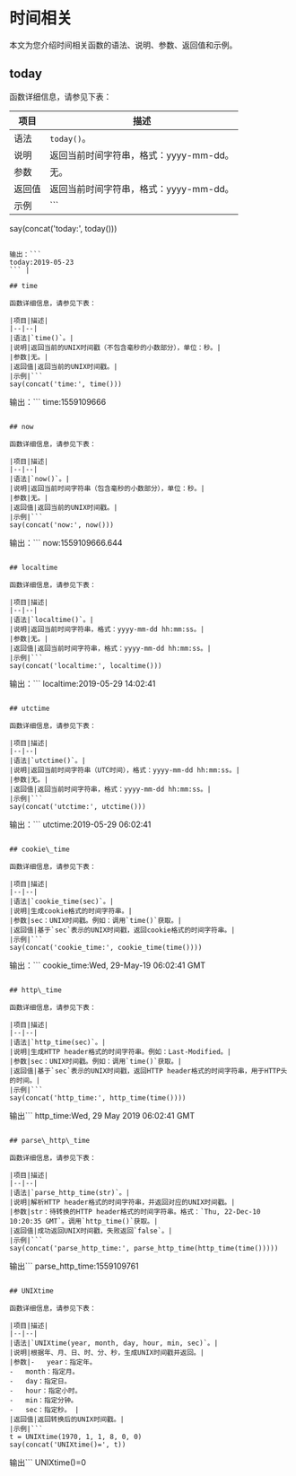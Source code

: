 # 时间相关

本文为您介绍时间相关函数的语法、说明、参数、返回值和示例。

## today

函数详细信息，请参见下表：

|项目|描述|
|--|--|
|语法|`today()`。|
|说明|返回当前时间字符串，格式：yyyy-mm-dd。|
|参数|无。|
|返回值|返回当前时间字符串，格式：yyyy-mm-dd。|
|示例|```
say(concat('today:', today()))
```

输出：```
today:2019-05-23
``` |

## time

函数详细信息，请参见下表：

|项目|描述|
|--|--|
|语法|`time()`。|
|说明|返回当前的UNIX时间戳（不包含毫秒的小数部分），单位：秒。|
|参数|无。|
|返回值|返回当前的UNIX时间戳。|
|示例|```
say(concat('time:', time()))
```

输出：```
time:1559109666
``` |

## now

函数详细信息，请参见下表：

|项目|描述|
|--|--|
|语法|`now()`。|
|说明|返回当前时间字符串（包含毫秒的小数部分），单位：秒。|
|参数|无。|
|返回值|返回当前的UNIX时间戳。|
|示例|```
say(concat('now:', now()))
```

输出：```
now:1559109666.644
``` |

## localtime

函数详细信息，请参见下表：

|项目|描述|
|--|--|
|语法|`localtime()`。|
|说明|返回当前时间字符串，格式：yyyy-mm-dd hh:mm:ss。|
|参数|无。|
|返回值|返回当前时间字符串，格式：yyyy-mm-dd hh:mm:ss。|
|示例|```
say(concat('localtime:', localtime()))
```

输出：```
localtime:2019-05-29 14:02:41
``` |

## utctime

函数详细信息，请参见下表：

|项目|描述|
|--|--|
|语法|`utctime()`。|
|说明|返回当前时间字符串（UTC时间），格式：yyyy-mm-dd hh:mm:ss。|
|参数|无。|
|返回值|返回当前时间字符串，格式：yyyy-mm-dd hh:mm:ss。|
|示例|```
say(concat('utctime:', utctime()))
```

输出：```
utctime:2019-05-29 06:02:41
``` |

## cookie\_time

函数详细信息，请参见下表：

|项目|描述|
|--|--|
|语法|`cookie_time(sec)`。|
|说明|生成cookie格式的时间字符串。|
|参数|sec：UNIX时间戳。例如：调用`time()`获取。|
|返回值|基于`sec`表示的UNIX时间戳，返回cookie格式的时间字符串。|
|示例|```
say(concat('cookie_time:', cookie_time(time())))
```

输出：```
cookie_time:Wed, 29-May-19 06:02:41 GMT
``` |

## http\_time

函数详细信息，请参见下表：

|项目|描述|
|--|--|
|语法|`http_time(sec)`。|
|说明|生成HTTP header格式的时间字符串。例如：Last-Modified。|
|参数|sec：UNIX时间戳。例如：调用`time()`获取。|
|返回值|基于`sec`表示的UNIX时间戳，返回HTTP header格式的时间字符串，用于HTTP头的时间。|
|示例|```
say(concat('http_time:', http_time(time())))
```

输出```
http_time:Wed, 29 May 2019 06:02:41 GMT
``` |

## parse\_http\_time

函数详细信息，请参见下表：

|项目|描述|
|--|--|
|语法|`parse_http_time(str)`。|
|说明|解析HTTP header格式的时间字符串，并返回对应的UNIX时间戳。|
|参数|str：待转换的HTTP header格式的时间字符串。格式：`Thu, 22-Dec-10 10:20:35 GMT`。调用`http_time()`获取。|
|返回值|成功返回UNIX时间戳，失败返回`false`。|
|示例|```
say(concat('parse_http_time:', parse_http_time(http_time(time()))))
```

输出```
parse_http_time:1559109761
``` |

## UNIXtime

函数详细信息，请参见下表：

|项目|描述|
|--|--|
|语法|`UNIXtime(year, month, day, hour, min, sec)`。|
|说明|根据年、月、日、时、分、秒，生成UNIX时间戳并返回。|
|参数|-   year：指定年。
-   month：指定月。
-   day：指定日。
-   hour：指定小时。
-   min：指定分钟。
-   sec：指定秒。 |
|返回值|返回转换后的UNIX时间戳。|
|示例|```
t = UNIXtime(1970, 1, 1, 8, 0, 0)
say(concat('UNIXtime()=', t))
```

输出```
UNIXtime()=0
``` |

